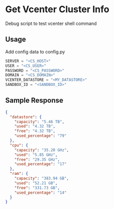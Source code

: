 # Get Vcenter Cluster Info

Debug script to test vcenter shell command

## Usage

Add config data to config.py

```python
SERVER = "<CS_HOST>"
USER = "<CS_USER>"
PASSWORD = "<CS_PASSWORD>"
DOMAIN = "<CS_DOMAIN>"
VCENTER_DATASTORE = "<MY_DATASTORE>"
SANDBOX_ID = "<SANDBOX_ID>"
```

## Sample Response

```json
{
  "datastore": {
    "capacity": "5.46 TB",
    "used": "4.32 TB",
    "free": "4.32 TB",
    "used_percentage": "79"
  },
  "cpu": {
    "capacity": "35.20 GHz",
    "used": "5.85 GHz",
    "free": "29.35 GHz",
    "used_percentage": "17"
  },
  "ram": {
    "capacity": "383.94 GB",
    "used": "52.21 GB",
    "free": "331.73 GB",
    "used_percentage": "14"
  }
}
```